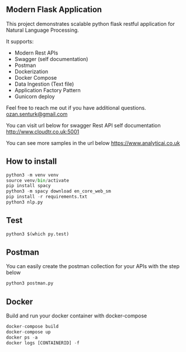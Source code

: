 ## Modern Flask Application

This project demonstrates scalable python flask restful application for Natural Language Processing. 

It supports:

- Modern Rest APIs
- Swagger (self documentation)
- Postman
- Dockerization
- Docker Compose
- Data Ingestion (Text file)
- Application Factory Pattern
- Gunicorn deploy

Feel free to reach me out if you have additional
questions. ozan.senturk@gmail.com

You can visit url below for swagger Rest API self documentation
http://www.cloudtr.co.uk:5001

You can see more samples in the url below
https://www.analyticai.co.uk


## How to install

```python
python3 -m venv venv
source venv/bin/activate
pip install spacy
python3 -m spacy download en_core_web_sm
pip install -r requirements.txt
python3 nlp.py
```

## Test

```python
python3 $(which py.test)
```

## Postman
You can easily create the postman collection for your APIs with the step below

```python
python3 postman.py
```

## Docker
Build and run your docker container with docker-compose

```python
docker-compose build
docker-compose up
docker ps -a
docker logs [CONTAINERID] -f
```